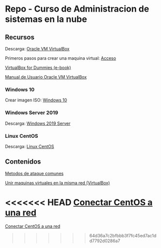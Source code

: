 # Repo - Curso de Administracion de sistemas en la nube

## Recursos
Descarga: [Oracle VM VirtualBox](https://www.oracle.com/virtualization/technologies/vm/downloads/virtualbox-downloads.html)

Primeros pasos para crear una maquina virtual: [Acceso](md/virtual.md)

[VirtualBox for Dummies (e-book)](https://blogs.oracle.com/virtualization/post/ebook-available-virtualbox-for-dummies)

[Manual de Usuario Oracle VM VirtualBox](https://docs.oracle.com/en/virtualization/virtualbox/7.0/user/index.html)


### Windows 10
Crear imagen ISO: [Windows 10](md/windows.md)
### Windows Server 2019
Descarga: [Windows 2019 Server](https://www.microsoft.com/en-us/evalcenter/download-windows-server-2019)
### Linux CentOS
Descarga: [Linux CentOS](https://www.centos.org/download/)

## Contenidos

[Metodos de ataque comunes](md/attack.md)

[Unir maquinas virtuales en la misma red (VirtualBox)](md/networks.md)

<<<<<<< HEAD
[Conectar CentOS a una red](md/centosNW.md)
=======
[Conectar CentOS a una red](md/centosNW.md)
>>>>>>> 64d36a7c2bfbbb3f7fc45ed7ac1dd7792d0286a7
